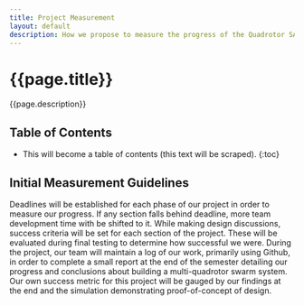 ```yaml
---
title: Project Measurement
layout: default
description: How we propose to measure the progress of the Quadrotor SAR project.
---
```


# {{page.title}}

{{page.description}}

## Table of Contents

* This will become a table of contents (this text will be scraped).
{:toc}

## Initial Measurement Guidelines

Deadlines will be established for each phase of our project in order to measure our progress. If any section falls behind deadline, more team development time with be shifted to it. While making design discussions, success criteria will be set for each section of the project. These will be evaluated during final testing to determine how successful we were. During the project, our team will maintain a log of our work, primarily using Github, in order to complete a small report at the end of the semester detailing our progress and conclusions about building a multi-quadrotor swarm system. Our own success metric for this project will be gauged by our findings at the end and the simulation demonstrating proof-of-concept of design.
